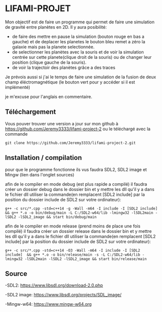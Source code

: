 LIFAMI-PROJET
=======

Mon objectif est de faire un programme qui permet de faire une simulation de gravité entre planètes en 2D.
Il y aura posibilité:
 - de faire des mettre en pause la simulation (bouton rouge en bas a gauche) et de deplacer les planetes le bouton bleu remet a zéro la galaxie mais pas la planete selectionnée.
 - de selectionner les planètes avec la souris et de voir la simulation centrée sur cette planete(clique droit de la souris) ou de changer leur position (clique gauche de la souris).
 - de voir la trajectoir des planètes grâce a des traces

Je prévois aussi si j'ai le temps de faire une simulation de la fusion de deux champ éléctromagnétique (le bouton vert pour y accéder si il est implémenté)

je m'excuse pour l'anglais en commentaire.

Téléchargement
--------

Vous pouver trouver une version a jour sur mon github à https://github.com/Jeremy3333/lifami-project-2 ou le téléchargé avec la commande

    git clone https://github.com/Jeremy3333/lifami-project-2.git

Installation / compilation
-------
pour que le programme fonctionne ils vus faudra SDL2, SDL2 image et Mingw (lien dans l'onglet sources)

afin de le compiler en mode debug (est plus rapide a compilé) il faudra créer un dossier debug dans le dossier bin et y mettre les dll qu'il y a dans le fichier dll utiliser la commande(en remplacent [SDL2 include] par la position du dossier include de SDL2 sur votre ordinateur):

    g++ -c src/*.cpp -std=c++14 -g -Wall -m64 -I include -I [SDL2 include]  && g++ *.o -o bin/debug/main -L C:/SDL2-w64/lib -lmingw32 -lSDL2main -lSDL2 -lSDL2_image && start bin/debug/main

afin de le compiler en mode release (prend moins de place une fois compilé) il faudra créer un dossier release dans le dossier bin et y mettre les dll qu'il y a dans le fichier dll utiliser la commande(en remplacent [SDL2 include] par la position du dossier include de SDL2 sur votre ordinateur):

    g++ -c src/*.cpp -std=c++14 -O3 -Wall -m64 -I include -I [SDL2 include]  && g++ *.o -o bin/release/main -s -L C:/SDL2-w64/lib -lmingw32 -lSDL2main -lSDL2 -lSDL2_image && start bin/release/main

Source
-------

-SDL2:
 https://www.libsdl.org/download-2.0.php

-SDL2 image:
 https://www.libsdl.org/projects/SDL_image/

-Mingw-w64:
 https://www.mingw-w64.org
